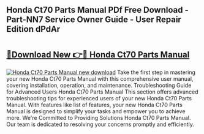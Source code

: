 ## Honda Ct70 Parts Manual PDf Free Download - Part-NN7 Service Owner Guide - User Repair Edition dPdAr

# <h2><a href="http://bc39790.oget.top/?id=Honda+Ct70+Parts+Manual">🔗Download New 👉🔴 Honda Ct70 Parts Manual</a></h2>

[![Honda Ct70 Parts Manual new download](https://i.imgur.com/5g1atiW.png)](http://bc39790.oget.top/?id=Honda+Ct70+Parts+Manual)
Take the first step in mastering your new Honda Ct70 Parts Manual with this comprehensive user manual, covering installation, operation, and maintenance. Troubleshooting Guide for Advanced Users Honda Ct70 Parts Manual This section offers advanced troubleshooting tips for experienced users of your new Honda Ct70 Parts Manual. With features like list of features, your new Honda Ct70 Parts Manual is designed to simplify your tasks and empower you to achieve more. We're Committed to Providing Solutions Honda Ct70 Parts Manual. Our team is dedicated to resolving your concerns promptly and efficiently.
